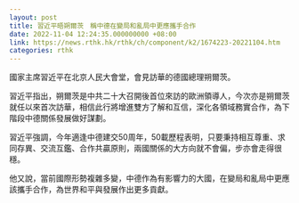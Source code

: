 ```yaml
---
layout: post
title: 習近平晤朔爾茨　稱中德在變局和亂局中更應攜手合作
date: 2022-11-04 12:24:35.000000000 +08:00
link: https://news.rthk.hk/rthk/ch/component/k2/1674223-20221104.htm
categories: rthk
---
```


國家主席習近平在北京人民大會堂，會見訪華的德國總理朔爾茨。

習近平指出，朔爾茨是中共二十大召開後首位來訪的歐洲領導人，今次亦是朔爾茨就任以來首次訪華，相信此行將增進雙方了解和互信，深化各領域務實合作，為下階段中德關係發展做好謀劃。

習近平強調，今年適逢中德建交50周年，50載歷程表明，只要秉持相互尊重、求同存異、交流互鑑、合作共贏原則，兩國關係的大方向就不會偏，步亦會走得很穩。

他又說，當前國際形勢複雜多變，中德作為有影響力的大國，在變局和亂局中更應該攜手合作，為世界和平與發展作出更多貢獻。
